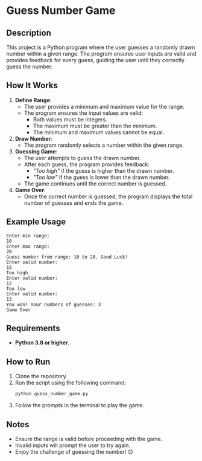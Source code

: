 # Guess Number Game

## Description

This project is a Python program where the user guesses a randomly drawn number within a given range. The program ensures user inputs are valid and provides feedback for every guess, guiding the user until they correctly guess the number.

## How It Works

1. **Define Range**:
    - The user provides a minimum and maximum value for the range.
    - The program ensures the input values are valid:
        - Both values must be integers.
        - The maximum must be greater than the minimum.
        - The minimum and maximum values cannot be equal.
2. **Draw Number**:
    - The program randomly selects a number within the given range.
3. **Guessing Game**:
    - The user attempts to guess the drawn number.
    - After each guess, the program provides feedback:
        - *"Too high"* if the guess is higher than the drawn number.
        - *"Too low"* if the guess is lower than the drawn number.
    - The game continues until the correct number is guessed.
4. **Game Over**:
    - Once the correct number is guessed, the program displays the total number of guesses and ends the game.

## Example Usage

```plaintext
Enter min range:
10
Enter max range:
20
Guess number from range: 10 to 20. Good Luck!
Enter valid number:
15
Too high
Enter valid number:
12
Too low
Enter valid number:
13
You won! Your numbers of guesses: 3
Game Over
```

## Requirements

- **Python 3.8 or higher.**

## How to Run

1. Clone the repository.
2. Run the script using the following command:
    ```bash
    python guess_number_game.py
    ```
3. Follow the prompts in the terminal to play the game.



## Notes

- Ensure the range is valid before proceeding with the game.
- Invalid inputs will prompt the user to try again.
- Enjoy the challenge of guessing the number! 😊